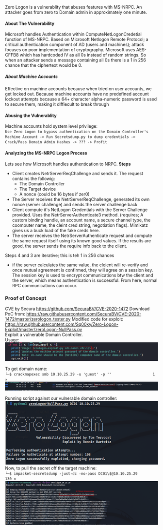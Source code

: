 Zero Logon is a vulnerablity that abuses features with MS-NRPC. An attacker goes from zero to Domain admin in approximately one minute.

#### About The Vulnerability
Microsoft handles Authentication within ComputeNetLogonCredetial function of MS-NRPC.
Based on Microsoft Netlogon Remote Protocol; a critical authentication component of AD (users and machines); attack focuses on poor implementation of cryptography. Microsoft uses AES-CFFB8 which has hardcoded IV as all 0s instead of random strings. So when an attacker sends a message containing all 0s there is a 1 in 256 chance that the ciphertext would be 0.


##### About Machine Accounts
Effective on machine accounts because when tried on user accounts, we get locked out. Because machine accounts have no predefined account lockout attempts because a 64+ character alpha-numeric password is used to secure them, making it diffiecult to break through

#### Abusing the Vulnerablity
Machine accounts hold system level privilege: <br />
`Use Zero Logon to bypass authentication on the Domain Controller's Machine Account -> Run Secretsdump.py to dump credentials -> Crack/Pass Domain Admin Hashes -> ??? -> Profit`

#### Analyzing the MS-NRPC Logon Process
Lets see how Microsoft handles authentication to NRPC.
**Steps**
- Client creates NetrServerReqChallenge and sends it. The request contains the followig:
    - The Domain Controller
    - The Target device
    - A nonce (could be 16 bytes if zer0)
- The Server receives the NetrServerReqChallenge, generated its own nonce (server challenge) and sends the server challenge back
- Client compute it's NetLogon Credentials with the Server Challenge provided. Uses the NetrServerAuthenticate3 method. (requires; A custom binding handle, an account name, a secure channel type, the coomputer name, the cleint cred string, negotiation flags). Mimikatz gives us a buck load of the fake creds here.
- The server receives the NetrServerAuthenticate request and compute the same request itself using its known good values. If the results are good, the server sends the require info back to the client. 

Steps 4 and 3 are iterative; this is teh 1 in 256 chances
- if the server calculates the same value, the cleient will re-verify and once mutual agreement is confirmed, they will agree on a session key. The session key is used to encrypt communications btw the client and the server, which means authentication is successful. From here, normal RPC communications can occur.


### Proof of Concept
CVE by Secura https://github.com/SecuraBV/CVE-2020-1472
Download PoC from: https://raw.githubusercontent.com/SecuraBV/CVE-2020-1472/master/zerologon_tester.py
Modified code for exploit: https://raw.githubusercontent.com/Sq00ky/Zero-Logon-Exploit/master/zeroLogon-NullPass.py <br />
Exploit a vulnerable Domain Controller. <br />
Usage: <br />
![alt text](https://github.com/secjedi/CyberDefense/blob/main/Images/zerologon/1.png) <br />

To get domain name: <br />
`└─$ crackmapexec smb 10.10.25.29 -u 'guest' -p ''                   1 ⨯`
![alt text](https://github.com/secjedi/CyberDefense/blob/main/Images/zerologon/4.png) <br />

Running script against our vulnerable domain controller: <br />
![alt text](https://github.com/secjedi/CyberDefense/blob/main/Images/zerologon/2.png) <br />
Now, to pull the secret off the target machine: <br />
`└─$ impacket-secretsdump -just-dc -no-pass DC01\$@10.10.25.29                                                                                                                                   130 ⨯
`
![alt text](https://github.com/secjedi/CyberDefense/blob/main/Images/zerologon/5.png) <br />














